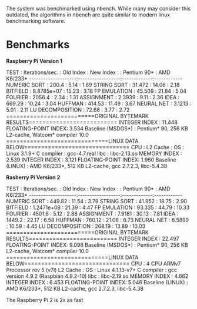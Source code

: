 The system was benchmarked using nbench. While many may consider this outdated, the algorithms in nbench are quite similar to modern linux benchmarking software.

# Benchmarks

**Raspberry Pi Version 1**

TEST                : Iterations/sec.  : Old Index   : New Index
                    :                  : Pentium 90* : AMD K6/233*
--------------------:------------------:-------------:------------
NUMERIC SORT        :           200.4  :       5.14  :       1.69
STRING SORT         :          31.472  :      14.06  :       2.18
BITFIELD            :      8.8785e+07  :      15.23  :       3.18
FP EMULATION        :          45.509  :      21.84  :       5.04
FOURIER             :          2056.4  :       2.34  :       1.31
ASSIGNMENT          :          2.3939  :       9.11  :       2.36
IDEA                :          669.29  :      10.24  :       3.04
HUFFMAN             :          414.53  :      11.49  :       3.67
NEURAL NET          :          3.1213  :       5.01  :       2.11
LU DECOMPOSITION    :           72.68  :       3.77  :       2.72
==========================ORIGINAL BYTEMARK RESULTS==========================
INTEGER INDEX       : 11.448
FLOATING-POINT INDEX: 3.534
Baseline (MSDOS*)   : Pentium* 90, 256 KB L2-cache, Watcom* compiler 10.0
==============================LINUX DATA BELOW===============================
CPU                 :
L2 Cache            :
OS                  : Linux 3.1.9+
C compiler          : gcc-4.7.real
libc                : libc-2.13.so
MEMORY INDEX        : 2.539
INTEGER INDEX       : 3.121
FLOATING-POINT INDEX: 1.960
Baseline (LINUX)    : AMD K6/233*, 512 KB L2-cache, gcc 2.7.2.3, libc-5.4.38

**Rasberry Pi Version 2**

TEST                : Iterations/sec.  : Old Index   : New Index
                    :                  : Pentium 90* : AMD K6/233*
--------------------:------------------:-------------:------------
NUMERIC SORT        :          449.82  :      11.54  :       3.79
STRING SORT         :          41.952  :      18.75  :       2.90
BITFIELD            :      1.2471e+08  :      21.39  :       4.47
FP EMULATION        :          93.335  :      44.79  :      10.33
FOURIER             :          4501.6  :       5.12  :       2.88
ASSIGNMENT          :          7.9181  :      30.13  :       7.81
IDEA                :          1449.2  :      22.17  :       6.58
HUFFMAN             :          760.12  :      21.08  :       6.73
NEURAL NET          :          6.5899  :      10.59  :       4.45
LU DECOMPOSITION    :          268.19  :      13.89  :      10.03
==========================ORIGINAL BYTEMARK RESULTS==========================
INTEGER INDEX       : 22.497
FLOATING-POINT INDEX: 9.098
Baseline (MSDOS*)   : Pentium* 90, 256 KB L2-cache, Watcom* compiler 10.0
==============================LINUX DATA BELOW===============================
CPU                 : 4 CPU ARMv7 Processor rev 5 (v7l)
L2 Cache            : 
OS                  : Linux 4.1.13-v7+
C compiler          : gcc version 4.9.2 (Raspbian 4.9.2-10) 
libc                : libc-2.19.so
MEMORY INDEX        : 4.662
INTEGER INDEX       : 6.453
FLOATING-POINT INDEX: 5.046
Baseline (LINUX)    : AMD K6/233*, 512 KB L2-cache, gcc 2.7.2.3, libc-5.4.38

The Raspberry Pi 2 is 2x as fast